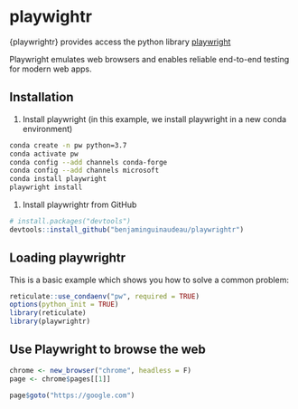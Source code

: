 
<!-- README.md is generated from README.Rmd. Please edit that file -->

# playwightr

<!-- badges: start -->
<!-- badges: end -->

{playwrightr} provides access the python library
[playwright](https://playwright.dev/python/docs/intro)

Playwright emulates web browsers and enables reliable end-to-end testing
for modern web apps.

## Installation

1.  Install playwright (in this example, we install playwright in a new
    conda environment)

``` bash
conda create -n pw python=3.7
conda activate pw
conda config --add channels conda-forge
conda config --add channels microsoft
conda install playwright
playwright install
```

1.  Install playwrightr from GitHub

``` r
# install.packages("devtools")
devtools::install_github("benjaminguinaudeau/playwrightr")
```

## Loading playwrightr

This is a basic example which shows you how to solve a common problem:

``` r
reticulate::use_condaenv("pw", required = TRUE)
options(python_init = TRUE)
library(reticulate)
library(playwrightr)
```

## Use Playwright to browse the web

``` r
chrome <- new_browser("chrome", headless = F)
page <- chrome$pages[[1]]

page$goto("https://google.com")
```
